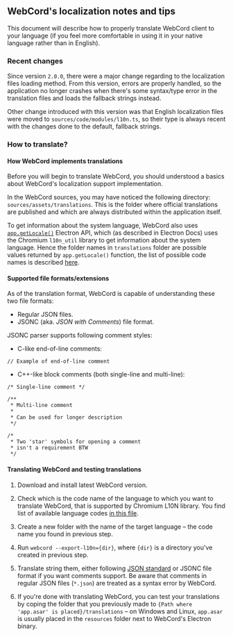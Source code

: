 ## WebCord's localization notes and tips

This document will describe how to properly translate WebCord client to your
language (if you feel more comfortable in using it in your native language
rather than in English).

### Recent changes

Since version `2.0.0`, there were a major change regarding to the localization
files loading method. From this version, errors are properly handled, so the
application no longer crashes when there's some syntax/type error in the
translation files and loads the fallback strings instead.

Other change introduced with this version was that English localization files
were moved to `sources/code/modules/l10n.ts`, so their type is always recent
with the changes done to the default, fallback strings.

### How to translate?

#### How WebCord implements translations

Before you will begin to translate WebCord, you should understood a basics about
WebCord's localization support implementation.

In the WebCord sources, you may have noticed the following directory:
`sources/assets/translations`. This is the folder where official translations
are published and which are always distributed within the application itself.

To get information about the system language, WebCord also uses
[`app.getLocale()`][app.getLocale]
Electron API, which (as described in Electron Docs) uses the Chromium
`l10n_util` library to get information about the system language. Hence the
folder names in `translations` folder are possible values returned by
`app.getLocale()` function, the list of possible code names is described
[here][chromium-l10n].

#### Supported file formats/extensions

As of the translation format, WebCord is capable of understanding these two file
formats:

- Regular JSON files.
- JSONC (aka. *JSON with Comments*) file format.

JSONC parser supports following comment styles:

- C-like end-of-line comments:

```jsonc
// Example of end-of-line comment
```

- C++-like block comments (both single-line and multi-line):

```jsonc
/* Single-line comment */

/**
 * Multi-line comment
 * 
 * Can be used for longer description 
 */

/*
 * Two 'star' symbols for opening a comment
 * isn't a requirement BTW
 */
```

#### Translating WebCord and testing translations

1. Download and install latest WebCord version.

2. Check which is the code name of the language to which you want to translate
   WebCord, that is supported by Chromium L10N library. You find list of
   available language codes [in this file][chromium-l10n].

3. Create a new folder with the name of the target language – the code name you
  found in previous step.

4. Run `webcord --export-l10n={dir}`, where `{dir}` is a directory you've created
   in previous step.

5. Translate string them, either following [JSON standard][json] or JSONC file
   format if you want comments support. Be aware that comments in regular JSON
   files (`*.json`) are treated as a syntax error by WebCord.

6. If you're done with translating WebCord, you can test your translations by
   coping the folder that you previously made to
   `{Path where 'app.asar' is placed}/translations` – on Windows and Linux,
   `app.asar` is usually placed in the `resources` folder next to WebCord's
   Electron binary.

[chromium-l10n]: https://source.chromium.org/chromium/chromium/src/+/master:ui/base/l10n/l10n_util.cc;l=56-232 "l10n_util.cc – Chromium Code Search."
[app.getLocale]: https://www.electronjs.org/docs/api/app#appgetlocale "Returns `String` - The current application locale, fetched using Chromium's `l10n_util` library."
[json]: https://www.json.org "JavaScript Object Notation – lightweight and human-friendly data-interchange format."
